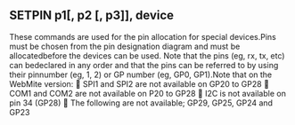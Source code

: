 ## SETPIN p1[, p2 [, p3]], device

These commands are used for the pin allocation for special devices.Pins must be chosen from the pin designation diagram and must be allocatedbefore the devices can be used. Note that the pins (eg, rx, tx, etc) can bedeclared in any order and that the pins can be referred to by using their pinnumber (eg, 1, 2) or GP number (eg, GP0, GP1).Note that on the WebMite version:  SPI1 and SPI2 are not available on GP20 to GP28  COM1 and COM2 are not available on P20 to GP28  I2C is not available on pin 34 (GP28)  The following are not available; GP29, GP25, GP24 and GP23
